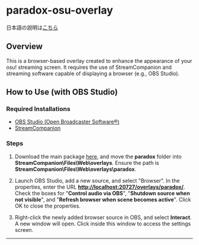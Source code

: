 # paradox-osu-overlay

日本語の説明は[こちら](./README_JP.md)

## Overview
This is a browser-based overlay created to enhance the appearance of your osu! streaming screen. It requires the use of StreamCompanion and streaming software capable of displaying a browser (e.g., OBS Studio).

## How to Use (with OBS Studio)
### Required Installations
- [OBS Studio (Open Broadcaster Software®)](https://obsproject.com/)  
- [StreamCompanion](https://github.com/Piotrekol/StreamCompanion)  

### Steps
1. Download the main package [here](https://github.com/mofuries/paradox-osu-overlay/archive/refs/heads/main.zip), and move the **paradox** folder into **StreamCompanion\Files\Web\overlays**. Ensure the path is **StreamCompanion\Files\Web\overlays\paradox**.

2. Launch OBS Studio, add a new source, and select "Browser". In the properties, enter the URL [**http://localhost:20727/overlays/paradox/**](http://localhost:20727/overlays/paradox/). Check the boxes for "**Control audio via OBS**", "**Shutdown source when not visible**", and "**Refresh browser when scene becomes active**". Click OK to close the properties.

3. Right-click the newly added browser source in OBS, and select **Interact**. A new window will open. Click inside this window to access the settings screen.

---
